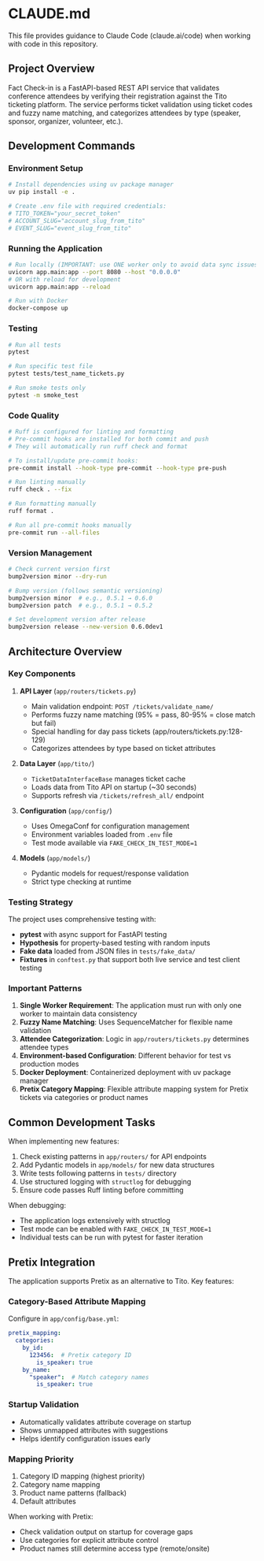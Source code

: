 # CLAUDE.md

This file provides guidance to Claude Code (claude.ai/code) when working with code in this repository.

## Project Overview

Fact Check-in is a FastAPI-based REST API service that validates conference attendees by verifying their registration against the Tito ticketing platform. The service performs ticket validation using ticket codes and fuzzy name matching, and categorizes attendees by type (speaker, sponsor, organizer, volunteer, etc.).

## Development Commands

### Environment Setup
```bash
# Install dependencies using uv package manager
uv pip install -e .

# Create .env file with required credentials:
# TITO_TOKEN="your_secret_token"
# ACCOUNT_SLUG="account_slug_from_tito"
# EVENT_SLUG="event_slug_from_tito"
```

### Running the Application
```bash
# Run locally (IMPORTANT: use ONE worker only to avoid data sync issues)
uvicorn app.main:app --port 8080 --host "0.0.0.0"
# OR with reload for development
uvicorn app.main:app --reload

# Run with Docker
docker-compose up
```

### Testing
```bash
# Run all tests
pytest

# Run specific test file
pytest tests/test_name_tickets.py

# Run smoke tests only
pytest -m smoke_test
```

### Code Quality
```bash
# Ruff is configured for linting and formatting
# Pre-commit hooks are installed for both commit and push
# They will automatically run ruff check and format

# To install/update pre-commit hooks:
pre-commit install --hook-type pre-commit --hook-type pre-push

# Run linting manually
ruff check . --fix

# Run formatting manually
ruff format .

# Run all pre-commit hooks manually
pre-commit run --all-files
```

### Version Management
```bash
# Check current version first
bump2version minor --dry-run

# Bump version (follows semantic versioning)
bump2version minor  # e.g., 0.5.1 → 0.6.0
bump2version patch  # e.g., 0.5.1 → 0.5.2

# Set development version after release
bump2version release --new-version 0.6.0dev1
```

## Architecture Overview

### Key Components

1. **API Layer** (`app/routers/tickets.py`)
   - Main validation endpoint: `POST /tickets/validate_name/`
   - Performs fuzzy name matching (95% = pass, 80-95% = close match but fail)
   - Special handling for day pass tickets (app/routers/tickets.py:128-129)
   - Categorizes attendees by type based on ticket attributes

2. **Data Layer** (`app/tito/`)
   - `TicketDataInterfaceBase` manages ticket cache
   - Loads data from Tito API on startup (~30 seconds)
   - Supports refresh via `/tickets/refresh_all/` endpoint

3. **Configuration** (`app/config/`)
   - Uses OmegaConf for configuration management
   - Environment variables loaded from `.env` file
   - Test mode available via `FAKE_CHECK_IN_TEST_MODE=1`

4. **Models** (`app/models/`)
   - Pydantic models for request/response validation
   - Strict type checking at runtime

### Testing Strategy

The project uses comprehensive testing with:
- **pytest** with async support for FastAPI testing
- **Hypothesis** for property-based testing with random inputs
- **Fake data** loaded from JSON files in `tests/fake_data/`
- **Fixtures** in `conftest.py` that support both live service and test client testing

### Important Patterns

1. **Single Worker Requirement**: The application must run with only one worker to maintain data consistency
2. **Fuzzy Name Matching**: Uses SequenceMatcher for flexible name validation
3. **Attendee Categorization**: Logic in `app/routers/tickets.py` determines attendee types
4. **Environment-based Configuration**: Different behavior for test vs production modes
5. **Docker Deployment**: Containerized deployment with uv package manager
6. **Pretix Category Mapping**: Flexible attribute mapping system for Pretix tickets via categories or product names

## Common Development Tasks

When implementing new features:
1. Check existing patterns in `app/routers/` for API endpoints
2. Add Pydantic models in `app/models/` for new data structures
3. Write tests following patterns in `tests/` directory
4. Use structured logging with `structlog` for debugging
5. Ensure code passes Ruff linting before committing

When debugging:
- The application logs extensively with structlog
- Test mode can be enabled with `FAKE_CHECK_IN_TEST_MODE=1`
- Individual tests can be run with pytest for faster iteration

## Pretix Integration

The application supports Pretix as an alternative to Tito. Key features:

### Category-Based Attribute Mapping
Configure in `app/config/base.yml`:
```yaml
pretix_mapping:
  categories:
    by_id:
      123456:  # Pretix category ID
        is_speaker: true
    by_name:
      "speaker":  # Match category names
        is_speaker: true
```

### Startup Validation
- Automatically validates attribute coverage on startup
- Shows unmapped attributes with suggestions
- Helps identify configuration issues early

### Mapping Priority
1. Category ID mapping (highest priority)
2. Category name mapping
3. Product name patterns (fallback)
4. Default attributes

When working with Pretix:
- Check validation output on startup for coverage gaps
- Use categories for explicit attribute control
- Product names still determine access type (remote/onsite)
